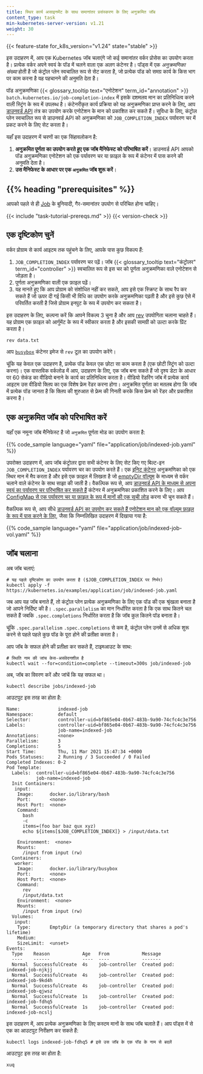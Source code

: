 ```yaml
---
title: स्थिर कार्य असाइनमेंट के साथ समानांतर प्रसंस्करण के लिए अनुक्रमित जॉब
content_type: task
min-kubernetes-server-version: v1.21
weight: 30
---
```


{{< feature-state for_k8s_version="v1.24" state="stable" >}}

<!-- overview -->


इस उदाहरण में, आप एक Kubernetes जॉब चलाएंगे जो कई समानांतर वर्कर प्रोसेस का उपयोग करता है।
प्रत्येक वर्कर अपने स्वयं के पॉड में चलने वाला एक अलग कंटेनर है। पॉड्स में एक _अनुक्रमणिका संख्या_ होती है जो कंट्रोल प्लेन स्वचालित रूप से सेट करता है, जो प्रत्येक पॉड को समग्र कार्य के किस भाग पर काम करना है यह पहचानने की अनुमति देता है।

पॉड अनुक्रमणिका {{< glossary_tooltip text="एनोटेशन" term_id="annotation" >}} `batch.kubernetes.io/job-completion-index` में इसके दशमलव मान का प्रतिनिधित्व करने वाली स्ट्रिंग के रूप में उपलब्ध है। कंटेनरीकृत कार्य प्रक्रिया को यह अनुक्रमणिका प्राप्त करने के लिए, आप [डाउनवर्ड API](/docs/concepts/workloads/pods/downward-api/) तंत्र का उपयोग करके एनोटेशन के मान को प्रकाशित कर सकते हैं।
सुविधा के लिए, कंट्रोल प्लेन स्वचालित रूप से डाउनवर्ड API को अनुक्रमणिका को `JOB_COMPLETION_INDEX` पर्यावरण चर में प्रकट करने के लिए सेट करता है।

यहाँ इस उदाहरण में चरणों का एक सिंहावलोकन है:

1. **अनुक्रमित पूर्णता का उपयोग करते हुए एक जॉब मैनिफेस्ट को परिभाषित करें**।
   डाउनवर्ड API आपको पॉड अनुक्रमणिका एनोटेशन को एक पर्यावरण चर या फ़ाइल के रूप में कंटेनर में पास करने की अनुमति देता है।
2. **उस मैनिफेस्ट के आधार पर एक `अनुक्रमित` जॉब शुरू करें**।

## {{% heading "prerequisites" %}}

आपको पहले से ही [Job](/docs/concepts/workloads/controllers/job/) के बुनियादी, गैर-समानांतर उपयोग से परिचित होना चाहिए।

{{< include "task-tutorial-prereqs.md" >}} {{< version-check >}}

<!-- steps -->

## एक दृष्टिकोण चुनें

वर्कर प्रोग्राम से कार्य आइटम तक पहुंचने के लिए, आपके पास कुछ विकल्प हैं:

1. `JOB_COMPLETION_INDEX` पर्यावरण चर पढ़ें। जॉब {{< glossary_tooltip text="कंट्रोलर" term_id="controller" >}} स्वचालित रूप से इस चर को पूर्णता अनुक्रमणिका वाले एनोटेशन से जोड़ता है।
1. पूर्णता अनुक्रमणिका वाली एक फ़ाइल पढ़ें।
1. यह मानते हुए कि आप प्रोग्राम को संशोधित नहीं कर सकते, आप इसे एक स्क्रिप्ट के साथ रैप कर सकते हैं जो ऊपर दी गई किसी भी विधि का उपयोग करके अनुक्रमणिका पढ़ती है और इसे कुछ ऐसे में परिवर्तित करती है जिसे प्रोग्राम इनपुट के रूप में उपयोग कर सकता है।

इस उदाहरण के लिए, कल्पना करें कि आपने विकल्प 3 चुना है और आप [rev](https://man7.org/linux/man-pages/man1/rev.1.html) उपयोगिता चलाना चाहते हैं। यह प्रोग्राम एक फ़ाइल को आर्गुमेंट के रूप में स्वीकार करता है और इसकी सामग्री को उल्टा करके प्रिंट करता है।

```shell
rev data.txt
```

आप [`busybox`](https://hub.docker.com/_/busybox) कंटेनर इमेज से `rev` टूल का उपयोग करेंगे।

चूंकि यह केवल एक उदाहरण है, प्रत्येक पॉड केवल एक छोटा सा काम करता है (एक छोटी स्ट्रिंग को उल्टा करना)। एक वास्तविक वर्कलोड में आप, उदाहरण के लिए, एक जॉब बना सकते हैं जो दृश्य डेटा के आधार पर 60 सेकंड का वीडियो बनाने के कार्य का प्रतिनिधित्व करता है।
वीडियो रेंडरिंग जॉब में प्रत्येक कार्य आइटम उस वीडियो क्लिप का एक विशेष फ्रेम रेंडर करना होगा। अनुक्रमित पूर्णता का मतलब होगा कि जॉब में प्रत्येक पॉड जानता है कि क्लिप की शुरुआत से फ्रेम की गिनती करके किस फ्रेम को रेंडर और प्रकाशित करना है।

## एक अनुक्रमित जॉब को परिभाषित करें

यहाँ एक नमूना जॉब मैनिफेस्ट है जो `अनुक्रमित` पूर्णता मोड का उपयोग करता है:

{{% code_sample language="yaml" file="application/job/indexed-job.yaml" %}}

उपरोक्त उदाहरण में, आप जॉब कंट्रोलर द्वारा सभी कंटेनर के लिए सेट किए गए बिल्ट-इन `JOB_COMPLETION_INDEX` पर्यावरण चर का उपयोग करते हैं। एक [इनिट कंटेनर](/docs/concepts/workloads/pods/init-containers/) अनुक्रमणिका को एक स्थिर मान में मैप करता है और इसे एक फ़ाइल में लिखता है जो [emptyDir वॉल्यूम](/docs/concepts/storage/volumes/#emptydir) के माध्यम से वर्कर चलाने वाले कंटेनर के साथ साझा की जाती है।
वैकल्पिक रूप से, आप [डाउनवर्ड API के माध्यम से अपना स्वयं का पर्यावरण चर परिभाषित कर सकते हैं](/docs/tasks/inject-data-application/environment-variable-expose-pod-information/) कंटेनर में अनुक्रमणिका प्रकाशित करने के लिए। आप [ConfigMap से एक पर्यावरण चर या फ़ाइल के रूप में मानों की एक सूची लोड](/docs/tasks/configure-pod-container/configure-pod-configmap/) करना भी चुन सकते हैं।

वैकल्पिक रूप से, आप सीधे [डाउनवर्ड API का उपयोग कर सकते हैं एनोटेशन मान को एक वॉल्यूम फ़ाइल के रूप में पास करने के लिए](/docs/tasks/inject-data-application/downward-api-volume-expose-pod-information/#store-pod-fields), जैसा कि निम्नलिखित उदाहरण में दिखाया गया है:

{{% code_sample language="yaml" file="application/job/indexed-job-vol.yaml" %}}

## जॉब चलाना

अब जॉब चलाएं:

```shell
# यह पहले दृष्टिकोण का उपयोग करता है ($JOB_COMPLETION_INDEX पर निर्भर)
kubectl apply -f https://kubernetes.io/examples/application/job/indexed-job.yaml
```

जब आप यह जॉब बनाते हैं, तो कंट्रोल प्लेन प्रत्येक अनुक्रमणिका के लिए एक पॉड की एक श्रृंखला बनाता है जो आपने निर्दिष्ट की है। `.spec.parallelism` का मान निर्धारित करता है कि एक साथ कितने चल सकते हैं जबकि `.spec.completions` निर्धारित करता है कि जॉब कुल कितने पॉड बनाता है।

चूंकि `.spec.parallelism` `.spec.completions` से कम है, कंट्रोल प्लेन उनमें से अधिक शुरू करने से पहले पहले कुछ पॉड के पूरा होने की प्रतीक्षा करता है।

आप जॉब के सफल होने की प्रतीक्षा कर सकते हैं, टाइमआउट के साथ:
```shell
# स्थिति नाम की जांच केस-असंवेदनशील है
kubectl wait --for=condition=complete --timeout=300s job/indexed-job
```

अब, जॉब का विवरण करें और जांचें कि यह सफल था।


```shell
kubectl describe jobs/indexed-job
```

आउटपुट इस तरह का होता है:

```
Name:              indexed-job
Namespace:         default
Selector:          controller-uid=bf865e04-0b67-483b-9a90-74cfc4c3e756
Labels:            controller-uid=bf865e04-0b67-483b-9a90-74cfc4c3e756
                   job-name=indexed-job
Annotations:       <none>
Parallelism:       3
Completions:       5
Start Time:        Thu, 11 Mar 2021 15:47:34 +0000
Pods Statuses:     2 Running / 3 Succeeded / 0 Failed
Completed Indexes: 0-2
Pod Template:
  Labels:  controller-uid=bf865e04-0b67-483b-9a90-74cfc4c3e756
           job-name=indexed-job
  Init Containers:
   input:
    Image:      docker.io/library/bash
    Port:       <none>
    Host Port:  <none>
    Command:
      bash
      -c
      items=(foo bar baz qux xyz)
      echo ${items[$JOB_COMPLETION_INDEX]} > /input/data.txt

    Environment:  <none>
    Mounts:
      /input from input (rw)
  Containers:
   worker:
    Image:      docker.io/library/busybox
    Port:       <none>
    Host Port:  <none>
    Command:
      rev
      /input/data.txt
    Environment:  <none>
    Mounts:
      /input from input (rw)
  Volumes:
   input:
    Type:       EmptyDir (a temporary directory that shares a pod's lifetime)
    Medium:
    SizeLimit:  <unset>
Events:
  Type    Reason            Age   From            Message
  ----    ------            ----  ----            -------
  Normal  SuccessfulCreate  4s    job-controller  Created pod: indexed-job-njkjj
  Normal  SuccessfulCreate  4s    job-controller  Created pod: indexed-job-9kd4h
  Normal  SuccessfulCreate  4s    job-controller  Created pod: indexed-job-qjwsz
  Normal  SuccessfulCreate  1s    job-controller  Created pod: indexed-job-fdhq5
  Normal  SuccessfulCreate  1s    job-controller  Created pod: indexed-job-ncslj
```

इस उदाहरण में, आप प्रत्येक अनुक्रमणिका के लिए कस्टम मानों के साथ जॉब चलाते हैं। आप
पॉड्स में से एक का आउटपुट निरीक्षण कर सकते हैं:

```shell
kubectl logs indexed-job-fdhq5 # इसे उस जॉब के एक पॉड के नाम से बदलें
```


आउटपुट इस तरह का होता है:

```
xuq
```